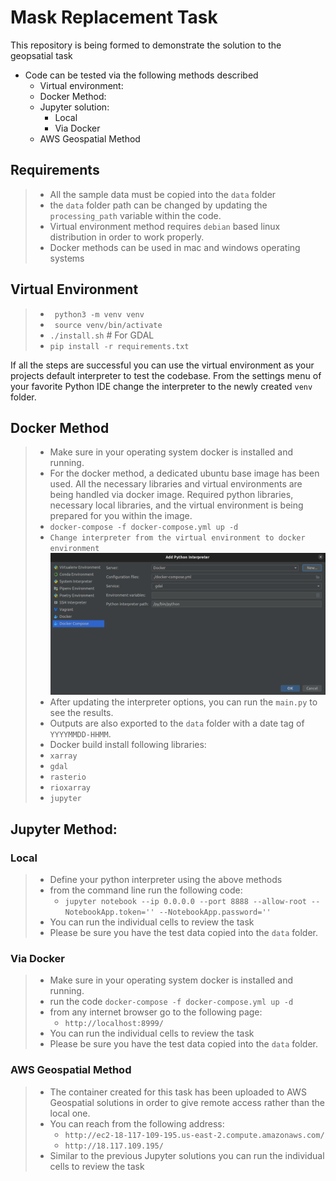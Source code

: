 # Mask Replacement Task

This repository is being formed to demonstrate the solution to the geopsatial task 

- Code can be tested via the following methods described
    - Virtual environment:
    - Docker Method:
    - Jupyter solution:
        - Local
        - Via Docker
    - AWS Geospatial Method

## Requirements

> - All the sample data must be copied into the ```data``` folder
> - the ```data``` folder path can be changed by updating the ```processing_path``` variable within the code.
> - Virtual environment method requires ```debian``` based linux distribution in order to work properly.
> - Docker methods can be used in mac and windows operating systems

## Virtual Environment

> - ``` python3 -m venv venv```
> - ``` source venv/bin/activate```
> - ``` ./install.sh ``` # For GDAL
> - ``` pip install -r requirements.txt ```

If all the steps are successful you can use the virtual environment as your projects default interpreter to test the
codebase.
From the settings menu of your favorite Python IDE change the interpreter to the newly created ```venv``` folder.

## Docker Method

> - Make sure in your operating system docker is installed and running.
> - For the docker method, a dedicated ubuntu base image has been used. All the necessary libraries and virtual
    environments are being handled via docker image. Required python libraries, necessary local libraries, and the
    virtual
    environment is being prepared for you within the image.
> - ```docker-compose -f docker-compose.yml up -d ```
> - ```Change interpreter from the virtual environment to docker environment```
     ![alt text](https://github.com/KenanBolat/geospatial_task/blob/main/media/docker_compose_interpreter.png)
> - After updating the interpreter options, you can run the ```main.py``` to see the results.
> - Outputs are also exported to the ```data``` folder with a date tag of ```YYYYMMDD-HHMM```.
> - Docker build install following libraries:
> - ```xarray```
> - ```gdal```
> - ```rasterio```
> - ```rioxarray```
> - ```jupyter```

## Jupyter Method:

### Local

> - Define your python interpreter using the above methods
> - from the command line run the following code:
>   - ```jupyter notebook --ip 0.0.0.0 --port 8888 --allow-root --NotebookApp.token='' --NotebookApp.password=''```
> - You can run the individual cells to review the task
> - Please be sure you have the test data copied into the ```data``` folder.

### Via Docker

> - Make sure in your operating system docker is installed and running.
> - run the code ```docker-compose -f docker-compose.yml up -d ```
> - from any internet browser go to the following page:
>   - ```http://localhost:8999/```
> - You can run the individual cells to review the task
> - Please be sure you have the test data copied into the ```data``` folder.

### AWS Geospatial Method

> - The container created for this task has been uploaded to AWS Geospatial solutions in order to give remote access rather
    than the local one.
> - You can reach from the following address:
>   - ```http://ec2-18-117-109-195.us-east-2.compute.amazonaws.com/```
>   - ```http://18.117.109.195/```
> - Similar to the previous Jupyter solutions you can run the individual cells to review the task

